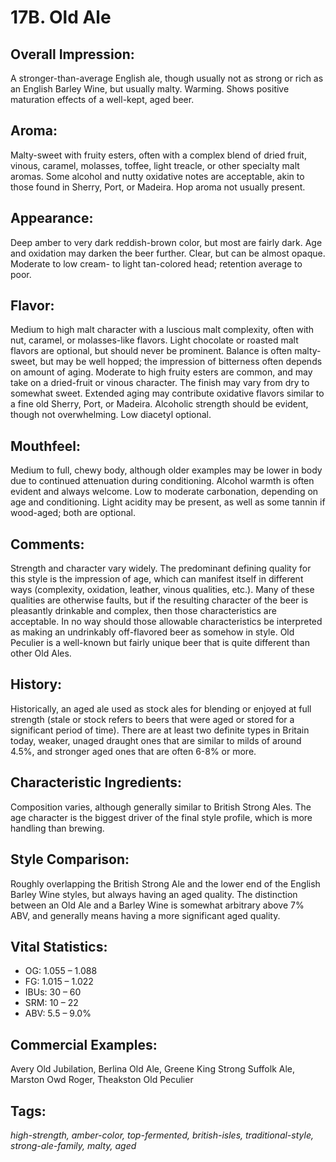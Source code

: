 # 17B. Old Ale

## Overall Impression: 

A stronger-than-average English ale, though usually not as strong or rich as an English Barley Wine, but usually malty. Warming. Shows positive maturation effects of a well-kept, aged beer.

## Aroma: 

Malty-sweet with fruity esters, often with a complex blend of dried fruit, vinous, caramel, molasses, toffee, light treacle, or other specialty malt aromas. Some alcohol and nutty oxidative notes are acceptable, akin to those found in Sherry, Port, or Madeira. Hop aroma not usually present.

## Appearance: 

Deep amber to very dark reddish-brown color, but most are fairly dark. Age and oxidation may darken the beer further. Clear, but can be almost opaque. Moderate to low cream- to light tan-colored head; retention average to poor.

## Flavor: 

Medium to high malt character with a luscious malt complexity, often with nut, caramel, or molasses-like flavors. Light chocolate or roasted malt flavors are optional, but should never be prominent. Balance is often malty-sweet, but may be well hopped; the impression of bitterness often depends on amount of aging. Moderate to high fruity esters are common, and may take on a dried-fruit or vinous character. The finish may vary from dry to somewhat sweet. Extended aging may contribute oxidative flavors similar to a fine old Sherry, Port, or Madeira. Alcoholic strength should be evident, though not overwhelming. Low diacetyl optional. 

## Mouthfeel: 

Medium to full, chewy body, although older examples may be lower in body due to continued attenuation during conditioning. Alcohol warmth is often evident and always welcome. Low to moderate carbonation, depending on age and conditioning. Light acidity may be present, as well as some tannin if wood-aged; both are optional.

## Comments: 

Strength and character vary widely. The predominant defining quality for this style is the impression of age, which can manifest itself in different ways (complexity, oxidation, leather, vinous qualities, etc.). Many of these qualities are otherwise faults, but if the resulting character of the beer is pleasantly drinkable and complex, then those characteristics are acceptable. In no way should those allowable characteristics be interpreted as making an undrinkably off-flavored beer as somehow in style. Old Peculier is a well-known but fairly unique beer that is quite different than other Old Ales.

## History: 

Historically, an aged ale used as stock ales for blending or enjoyed at full strength (stale or stock refers to beers that were aged or stored for a significant period of time). There are at least two definite types in Britain today, weaker, unaged draught ones that are similar to milds of around 4.5%, and stronger aged ones that are often 6-8% or more.

## Characteristic Ingredients: 

Composition varies, although generally similar to British Strong Ales. The age character is the biggest driver of the final style profile, which is more handling than brewing. 

## Style Comparison: 

Roughly overlapping the British Strong Ale and the lower end of the English Barley Wine styles, but always having an aged quality. The distinction between an Old Ale and a Barley Wine is somewhat arbitrary above 7% ABV, and generally means having a more significant aged quality. 

## Vital Statistics:	

- OG:	1.055 – 1.088
- FG:	1.015 – 1.022
- IBUs:	30 – 60	
- SRM:	10 – 22	
- ABV:	5.5 – 9.0% 

## Commercial Examples: 

Avery Old Jubilation, Berlina Old Ale, Greene King Strong Suffolk Ale, Marston Owd Roger, Theakston Old Peculier

## Tags: 

_high-strength, amber-color, top-fermented, british-isles, traditional-style, strong-ale-family, malty, aged_
